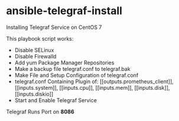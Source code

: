 # ansible-telegraf-install
Installing Telegraf Service on CentOS 7

This playbook script works:
- Disable SELinux
- Disable Firewalld
- Add yum Package Manager Repositories 
- Make a backup file telegraf.conf to telegraf.bak
- Make File and Setup Configuration of telegraf.conf
- telegraf.conf Containing Plugin of: [[outputs.prometheus_client]], [[inputs.system]], [[inputs.cpu]], [[inputs.mem]], [[inputs.disk]], [[inputs.diskio]]
- Start and Enable Telegraf Service

Telegraf Runs Port on **8086**
